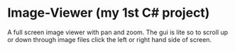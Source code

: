 # Image-Viewer (my 1st C# project)

A full screen image viewer with pan and zoom. 
The gui is lite so to scroll up or down through image files click the left or right hand side of screen.
